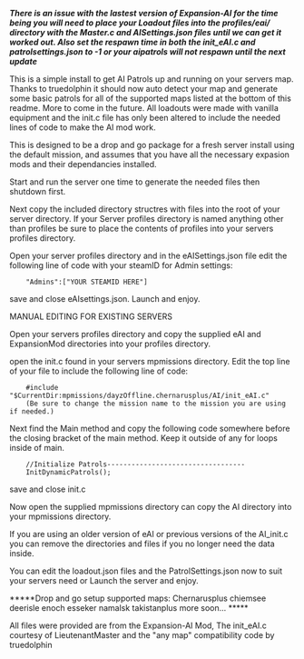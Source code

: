 *****There is an issue with the lastest version of Expansion-AI for the time being you will need to place your Loadout files into the profiles/eai/ directory
with the Master.c and AISettings.json files until we can get it worked out. Also set the respawn time in both the init_eAI.c and patrolsettings.json to -1 or your aipatrols will not respawn until the next update*****

This is a simple install to get AI Patrols up and running on your servers map. Thanks to truedolphin
it should now auto detect your map and generate some basic patrols for all of the supported maps listed
at the bottom of this readme. More to come in the future.
All loadouts were made with vanilla equipment and the init.c file has only been altered to include 
the needed lines of code to make the AI mod work.

This is designed to be a drop and go package for a fresh server install using the default mission,
and assumes that you have all the necessary expasion mods and their dependancies installed.

Start and run the server one time to generate the needed files then shutdown first.

Next copy the included directory structres with files into the root of your server directory. 
If your Server profiles directory is named anything other than profiles be sure to place the contents
of profiles into your servers profiles directory.

Open your server profiles directory and in the eAISettings.json file edit the following line of
code with your steamID for Admin settings:

		"Admins":["YOUR STEAMID HERE"]
save and close eAIsettings.json.
Launch and enjoy.




MANUAL EDITING FOR EXISTING SERVERS

Open your servers profiles directory and copy the supplied eAI and ExpansionMod directories into
your profiles directory.

open the init.c found in your servers mpmissions directory.
Edit the top line of your file to include the following line of code:

		#include "$CurrentDir:mpmissions/dayzOffline.chernarusplus/AI/init_eAI.c"
		(Be sure to change the mission name to the mission you are using if needed.)

Next find the Main method and copy the following code somewhere before the closing bracket
 of the main method. Keep it outside of any for loops inside of main.
 
		//Initialize Patrols----------------------------------
		InitDynamicPatrols();		

save and close init.c

 Now open the supplied mpmissions directory can copy the AI directory into your mpmissions directory.
 
 If you are using an older version of eAI or previous versions of the AI_init.c you can
remove the directories and files if you no longer need the data inside.

 You can edit the loadout.json files and the PatrolSettings.json now to suit your servers need
or Launch the server and enjoy.



*****Drop and go setup supported maps:
	Chernarusplus
	chiemsee
	deerisle
	enoch
	esseker
	namalsk
	takistanplus
	more soon... *****
	
All files were provided are from the Expansion-AI Mod, The init_eAI.c courtesy of LieutenantMaster and the "any map" compatibility code by truedolphin
